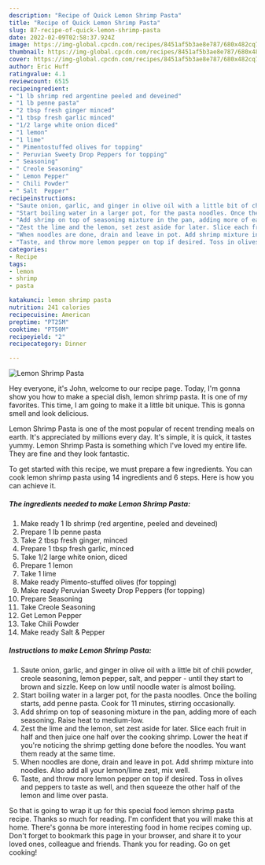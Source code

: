 ```yaml
---
description: "Recipe of Quick Lemon Shrimp Pasta"
title: "Recipe of Quick Lemon Shrimp Pasta"
slug: 87-recipe-of-quick-lemon-shrimp-pasta
date: 2022-02-09T02:58:37.924Z
image: https://img-global.cpcdn.com/recipes/8451af5b3ae8e787/680x482cq70/lemon-shrimp-pasta-recipe-main-photo.jpg
thumbnail: https://img-global.cpcdn.com/recipes/8451af5b3ae8e787/680x482cq70/lemon-shrimp-pasta-recipe-main-photo.jpg
cover: https://img-global.cpcdn.com/recipes/8451af5b3ae8e787/680x482cq70/lemon-shrimp-pasta-recipe-main-photo.jpg
author: Eric Huff
ratingvalue: 4.1
reviewcount: 6515
recipeingredient:
- "1 lb shrimp red argentine peeled and deveined"
- "1 lb penne pasta"
- "2 tbsp fresh ginger minced"
- "1 tbsp fresh garlic minced"
- "1/2 large white onion diced"
- "1 lemon"
- "1 lime"
- " Pimentostuffed olives for topping"
- " Peruvian Sweety Drop Peppers for topping"
- " Seasoning"
- " Creole Seasoning"
- " Lemon Pepper"
- " Chili Powder"
- " Salt  Pepper"
recipeinstructions:
- "Saute onion, garlic, and ginger in olive oil with a little bit of chili powder, creole seasoning, lemon pepper, salt, and pepper - until they start to brown and sizzle. Keep on low until noodle water is almost boiling."
- "Start boiling water in a larger pot, for the pasta noodles. Once the boiling starts, add penne pasta. Cook for 11 minutes, stirring occasionally."
- "Add shrimp on top of seasoning mixture in the pan, adding more of each seasoning. Raise heat to medium-low."
- "Zest the lime and the lemon, set zest aside for later. Slice each fruit in half and then juice one half over the cooking shrimp. Lower the heat if you&#39;re noticing the shrimp getting done before the noodles. You want them ready at the same time."
- "When noodles are done, drain and leave in pot. Add shrimp mixture into noodles. Also add all your lemon/lime zest, mix well."
- "Taste, and throw more lemon pepper on top if desired. Toss in olives and peppers to taste as well, and then squeeze the other half of the lemon and lime over pasta."
categories:
- Recipe
tags:
- lemon
- shrimp
- pasta

katakunci: lemon shrimp pasta 
nutrition: 241 calories
recipecuisine: American
preptime: "PT25M"
cooktime: "PT50M"
recipeyield: "2"
recipecategory: Dinner

---
```



![Lemon Shrimp Pasta](https://img-global.cpcdn.com/recipes/8451af5b3ae8e787/680x482cq70/lemon-shrimp-pasta-recipe-main-photo.jpg)

Hey everyone, it's John, welcome to our recipe page. Today, I'm gonna show you how to make a special dish, lemon shrimp pasta. It is one of my favorites. This time, I am going to make it a little bit unique. This is gonna smell and look delicious.

Lemon Shrimp Pasta is one of the most popular of recent trending meals on earth. It's appreciated by millions every day. It's simple, it is quick, it tastes yummy. Lemon Shrimp Pasta is something which I've loved my entire life. They are fine and they look fantastic.




To get started with this recipe, we must prepare a few ingredients. You can cook lemon shrimp pasta using 14 ingredients and 6 steps. Here is how you can achieve it.

<!--inarticleads1-->

##### The ingredients needed to make Lemon Shrimp Pasta:

1. Make ready 1 lb shrimp (red argentine, peeled and deveined)
1. Prepare 1 lb penne pasta
1. Take 2 tbsp fresh ginger, minced
1. Prepare 1 tbsp fresh garlic, minced
1. Take 1/2 large white onion, diced
1. Prepare 1 lemon
1. Take 1 lime
1. Make ready  Pimento-stuffed olives (for topping)
1. Make ready  Peruvian Sweety Drop Peppers (for topping)
1. Prepare  Seasoning
1. Take  Creole Seasoning
1. Get  Lemon Pepper
1. Take  Chili Powder
1. Make ready  Salt &amp; Pepper




<!--inarticleads2-->

##### Instructions to make Lemon Shrimp Pasta:

1. Saute onion, garlic, and ginger in olive oil with a little bit of chili powder, creole seasoning, lemon pepper, salt, and pepper - until they start to brown and sizzle. Keep on low until noodle water is almost boiling.
1. Start boiling water in a larger pot, for the pasta noodles. Once the boiling starts, add penne pasta. Cook for 11 minutes, stirring occasionally.
1. Add shrimp on top of seasoning mixture in the pan, adding more of each seasoning. Raise heat to medium-low.
1. Zest the lime and the lemon, set zest aside for later. Slice each fruit in half and then juice one half over the cooking shrimp. Lower the heat if you&#39;re noticing the shrimp getting done before the noodles. You want them ready at the same time.
1. When noodles are done, drain and leave in pot. Add shrimp mixture into noodles. Also add all your lemon/lime zest, mix well.
1. Taste, and throw more lemon pepper on top if desired. Toss in olives and peppers to taste as well, and then squeeze the other half of the lemon and lime over pasta.




So that is going to wrap it up for this special food lemon shrimp pasta recipe. Thanks so much for reading. I'm confident that you will make this at home. There's gonna be more interesting food in home recipes coming up. Don't forget to bookmark this page in your browser, and share it to your loved ones, colleague and friends. Thank you for reading. Go on get cooking!

